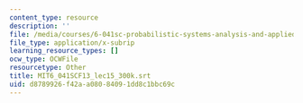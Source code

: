 ```yaml
---
content_type: resource
description: ''
file: /media/courses/6-041sc-probabilistic-systems-analysis-and-applied-probability-fall-2013/d8789926f42aa08084091dd8c1bbc69c_MIT6_041SCF13_lec15_300k.srt
file_type: application/x-subrip
learning_resource_types: []
ocw_type: OCWFile
resourcetype: Other
title: MIT6_041SCF13_lec15_300k.srt
uid: d8789926-f42a-a080-8409-1dd8c1bbc69c
---
```

